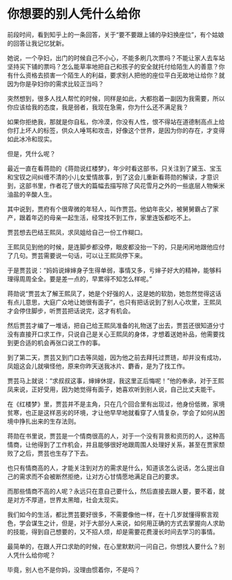 # 你想要的别人凭什么给你

前段时间，看到知乎上的一条回答，关于“要不要跟上铺的孕妇换座位”，有个姑娘的回答让我记忆犹新。 

她说，一个孕妇，出门的时候自己不小心，不能多刷几次票吗？不能让家人去车站坚持买下铺的票吗？怎么能草率地把自己和孩子的安全就托付给陌生人的善意？你有什么资格去损害一个陌生人的利益，要求别人把他的座位平白无故地让给你？就因为你是孕妇你的需求比较正当吗？ 

突然想到，很多人找人帮忙的时候，同样是如此，大都抱着一副因为我需要，所以你应该给我的态度，我是弱者，我现在急需，你为什么还不满足我？ 

如果你拒绝我，那就是你自私，你冷漠，你没有人性，恨不得站在道德制高点上给你打上坏人的标签，供众人唾骂和攻击，好像这个世界，是因为你的存在，才变得如此冰冷和现实。 

但是，凭什么呢？ 

最近一直在看蒋勋的《蒋勋说红楼梦》，年少时看这部书，只关注到了黛玉、宝玉和宝钗之间纠缠不清的小儿女爱情故事，到了这会儿重新看蒋勋的解读，才意识到，这部书里，作者花了很大的篇幅去描写除了风花雪月之外的一些底层人物柴米油盐的辛酸人生。 

其中说到，贾府有个很卑微的年轻人，叫作贾芸。他幼年丧父，被舅舅霸占了家产，跟着年迈的母亲一起生活，经常找不到工作，家里连饭都吃不上。 

贾芸想去巴结王熙凤，求凤姐给自己一份工作糊口。 

王熙凤见到他的时候，是连脚步都没停，眼皮都没抬一下的，只是闲闲地跟他应付了几句。贾芸需要说一句话，可以让王熙凤停下来。 

于是贾芸说：“妈妈说婶婶身子生得单弱，事情又多，亏婶子好大的精神，能够料理得周周全全。要是差一点的，早累得不知怎么样呢。” 

蒋勋说“贾芸太了解王熙凤了，她是个好强的人，这是她的软肋，她忽然觉得这话有点儿意思，大庭广众地让她很有面子”，也只有把话说到了别人心坎里，王熙凤才会停住脚步，听贾芸把话说完，这才有机会。 

然后贾芸才编了一堆话，把自己给王熙凤准备的礼物送了出去，贾芸还很知道分寸没有直接开口求工作，只说自己是关心王熙凤的身体，才想着送她补品，他需要找到更合适的机会再张口说工作的事。 

到了第二天，贾芸又到门口去等凤姐，因为他之前去拜托过贾琏，却并没有成功，凤姐这会儿就嗔怪他，原来你昨天送我冰片、麝香，是为了找工作。 

贾芸马上就说：“求叔叔这事，婶婶休提，我这里正后悔呢！”他的奉承，对于王熙凤来说，正好受用，因为她觉得有面子，她喜欢听到别人说，自己比丈夫能干。 

在《红楼梦》里，贾芸并不是主角，只在几个回合里有出现过，他身份低微，家境贫寒，也正是这样恶劣的环境，才让他早早地就看穿了人情复杂，学会了如何从困境中挣扎出来的生存法则。 

蒋勋在书里说，贾芸是一个情商很高的人，对于一个没有背景和资历的人，这种高情商，让他得到了工作机会，并且能够很好地跟周围人处理好关系，甚至在贾家颓败了之后，贾芸也生存了下去。 

也只有情商高的人，才能关注到对方的需求是什么，知道该怎么说话，怎么提出自己的需求而不会被断然拒绝，让对方心甘情愿地满足自己的要求。 

而那些情商不高的人呢？永远只在意自己要什么，然后直接去跟人要，要不着，就是对方不厚道，世界太黑暗，社会太现实。 

我们如今的生活，都比贾芸要好很多，不需要像他一样，在十几岁就懂得察言观色，学会谋生之计，但是，对于大部分人来说，如何用正确的方式去掌握向人求助的技能，得到自己想要的，又不招人烦，却是需要花费漫长时间去学习的事情。 

最简单的，在跟人开口求助的时候，在心里默默问一问自己，你想找人要什么？别人凭什么给你呢？ 

毕竟，别人也不是你妈，没理由惯着你，不是吗？